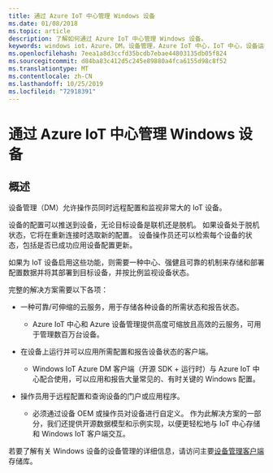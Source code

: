 ```yaml
---
title: 通过 Azure IoT 中心管理 Windows 设备
ms.date: 01/08/2018
ms.topic: article
description: 了解如何通过 Azure IoT 中心管理 Windows 设备。
keywords: windows iot，Azure，DM，设备管理，Azure IoT 中心，IoT 中心，设备运行状况
ms.openlocfilehash: 7eea1a8d3ccfd35bcdb7ebae44803135db05f824
ms.sourcegitcommit: d84ba83c412d5c245e89880a4fca6155d98c8f52
ms.translationtype: MT
ms.contentlocale: zh-CN
ms.lasthandoff: 10/25/2019
ms.locfileid: "72918391"
---
```

# <a name="manage-your-windows-devices-with-the-azure-iot-hub"></a>通过 Azure IoT 中心管理 Windows 设备

## <a name="overview"></a>概述
设备管理（DM）允许操作员同时远程配置和监视非常大的 IoT 设备。

设备的配置可以推送到设备，无论目标设备是联机还是脱机。 如果设备处于脱机状态，它将在重新连接时选取新的配置。 设备操作员还可以检索每个设备的状态，包括是否已成功应用设备配置更新。

如果为 IoT 设备启用这些功能，则需要一种中心、强健且可靠的机制来存储和部署配置数据并将其部署到目标设备，并按比例监视设备状态。

完整的解决方案需要以下各项：

* 一种可靠/可伸缩的云服务，用于存储各种设备的所需状态和报告状态。
  * Azure IoT 中心和 Azure 设备管理提供高度可缩放且高效的云服务，可用于管理数百万台设备。

* 在设备上运行并可以应用所需配置和报告设备状态的客户端。
  * Windows IoT Azure DM 客户端（开源 SDK + 运行时）与 Azure IoT 中心配合使用，可以应用和报告大量常见的、有时关键的 Windows 配置。

* 操作员用于远程配置和查询设备的门户或应用程序。
  * 必须通过设备 OEM 或操作员对设备进行自定义。 作为此解决方案的一部分，我们还提供开源数据模型和示例实现，以便更轻松地与 IoT 中心存储和 Windows IoT 客户端交互。

若要了解有关 Windows 设备的设备管理的详细信息，请访问主要[设备管理客户端](https://github.com/ms-iot/iot-core-azure-dm-client/tree/master)存储库。
